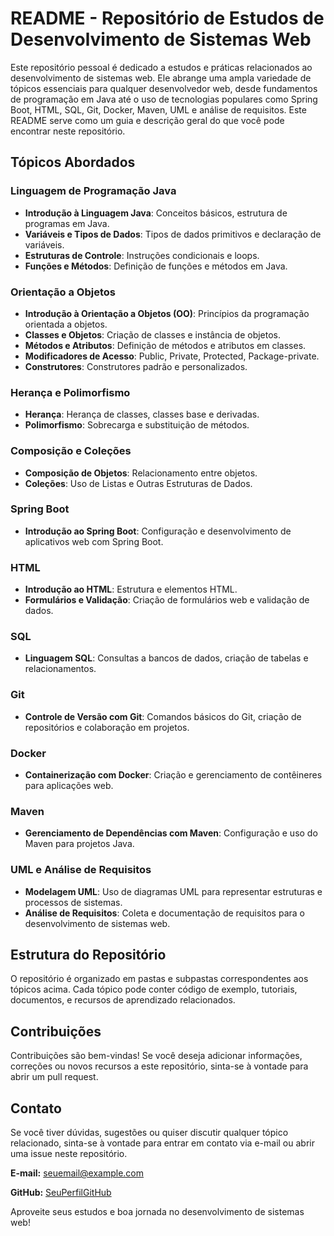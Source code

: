 # README - Repositório de Estudos de Desenvolvimento de Sistemas Web

Este repositório pessoal é dedicado a estudos e práticas relacionados ao desenvolvimento de sistemas web. Ele abrange uma ampla variedade de tópicos essenciais para qualquer desenvolvedor web, desde fundamentos de programação em Java até o uso de tecnologias populares como Spring Boot, HTML, SQL, Git, Docker, Maven, UML e análise de requisitos. Este README serve como um guia e descrição geral do que você pode encontrar neste repositório.

## Tópicos Abordados

### Linguagem de Programação Java
- **Introdução à Linguagem Java**: Conceitos básicos, estrutura de programas em Java.
- **Variáveis e Tipos de Dados**: Tipos de dados primitivos e declaração de variáveis.
- **Estruturas de Controle**: Instruções condicionais e loops.
- **Funções e Métodos**: Definição de funções e métodos em Java.

### Orientação a Objetos
- **Introdução à Orientação a Objetos (OO)**: Princípios da programação orientada a objetos.
- **Classes e Objetos**: Criação de classes e instância de objetos.
- **Métodos e Atributos**: Definição de métodos e atributos em classes.
- **Modificadores de Acesso**: Public, Private, Protected, Package-private.
- **Construtores**: Construtores padrão e personalizados.

### Herança e Polimorfismo
- **Herança**: Herança de classes, classes base e derivadas.
- **Polimorfismo**: Sobrecarga e substituição de métodos.

### Composição e Coleções
- **Composição de Objetos**: Relacionamento entre objetos.
- **Coleções**: Uso de Listas e Outras Estruturas de Dados.

### Spring Boot
- **Introdução ao Spring Boot**: Configuração e desenvolvimento de aplicativos web com Spring Boot.

### HTML
- **Introdução ao HTML**: Estrutura e elementos HTML.
- **Formulários e Validação**: Criação de formulários web e validação de dados.

### SQL
- **Linguagem SQL**: Consultas a bancos de dados, criação de tabelas e relacionamentos.

### Git
- **Controle de Versão com Git**: Comandos básicos do Git, criação de repositórios e colaboração em projetos.

### Docker
- **Containerização com Docker**: Criação e gerenciamento de contêineres para aplicações web.

### Maven
- **Gerenciamento de Dependências com Maven**: Configuração e uso do Maven para projetos Java.

### UML e Análise de Requisitos
- **Modelagem UML**: Uso de diagramas UML para representar estruturas e processos de sistemas.
- **Análise de Requisitos**: Coleta e documentação de requisitos para o desenvolvimento de sistemas web.

## Estrutura do Repositório
O repositório é organizado em pastas e subpastas correspondentes aos tópicos acima. Cada tópico pode conter código de exemplo, tutoriais, documentos, e recursos de aprendizado relacionados.

## Contribuições
Contribuições são bem-vindas! Se você deseja adicionar informações, correções ou novos recursos a este repositório, sinta-se à vontade para abrir um pull request.

## Contato
Se você tiver dúvidas, sugestões ou quiser discutir qualquer tópico relacionado, sinta-se à vontade para entrar em contato via e-mail ou abrir uma issue neste repositório.

**E-mail:** seuemail@example.com

**GitHub:** [SeuPerfilGitHub](https://github.com/seuperfilgithub)

Aproveite seus estudos e boa jornada no desenvolvimento de sistemas web!